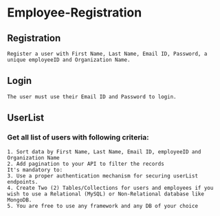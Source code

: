 # Employee-Registration

## Registration

```
Register a user with First Name, Last Name, Email ID, Password, a unique employeeID and Organization Name.
```

## Login

```
The user must use their Email ID and Password to login.
```
## UserList
### Get all list of users with following criteria:

```
1. Sort data by First Name, Last Name, Email ID, employeeID and Organization Name
2. Add pagination to your API to filter the records
It's mandatory to:
3. Use a proper authentication mechanism for securing userList endpoints.
4. Create Two (2) Tables/Collections for users and employees if you wish to use a Relational (MySQL) or Non-Relational database like MongoDB.
5. You are free to use any framework and any DB of your choice
```
